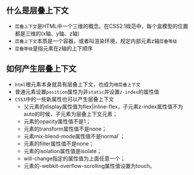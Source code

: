 ## 什么是层叠上下文
- `层叠上下文`是HTML中一个三维的概念。在CSS2.1规范中，每个盒模型的位置都是三维的(x轴、y轴、z轴)
- `层叠上下文`本质是一个容器，或者叫渲染环境，规定内部元素z轴`层叠等级`
- `层叠等级`是指元素在z轴的上下顺序

## 如何产生层叠上下文
- `html`根元素本身就具有层叠上下文，也成为`根层叠上下文`
- 普通元素设置`position`属性为非`static`并设置`z-index`的属性值
- `CSS3`中的一些新属性也可以产生层叠上下文
  - 父元素的display属性值为flex|inline-flex，子元素z-index属性值不为auto的时候，子元素为层叠上下文元素；
  - 元素的opacity属性值不是1；
  - 元素的transform属性值不是none；
  - 元素mix-blend-mode属性值不是normal`；
  - 元素的filter属性值不是none；
  - 元素的isolation属性值是isolate；
  - will-change指定的属性值为上面任意一个；
  - 元素的-webkit-overflow-scrolling属性值设置为touch。